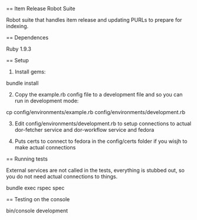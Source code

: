 == Item Release Robot Suite

Robot suite that handles item release and updating PURLs to prepare for indexing.

== Dependences

Ruby 1.9.3

== Setup

1. Install gems:

bundle install

2. Copy the example.rb config file to a development file and so you can run in development mode:

cp config/environments/example.rb config/environments/development.rb

3. Edit config/environments/development.rb to setup connections to actual dor-fetcher service and dor-workflow service and fedora

4. Puts certs to connect to fedora in the config/certs folder if you wisjh to make actual connections

== Running tests

External services are not called in the tests, everything is stubbed out, so you do not need actual connections to things.

bundle exec rspec spec

== Testing on the console

bin/console development  


